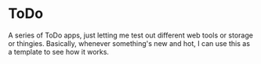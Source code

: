 # ToDo

 A series of ToDo apps, just letting me test out different web tools or storage or thingies.
 Basically, whenever something's new and hot, I can use this as a template to see how it works.
 
 
